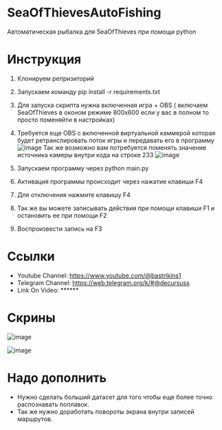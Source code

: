 # SeaOfThievesAutoFishing
Автоматическая рыбалка для SeaOfThieves при помощи python

# Инструкция

1) Клонируем репризиторий
2) Запускаем команду pip install -r requirements.txt
3) Для запуска скрипта нужна включенная игра + OBS ( включаем SeaOfThieves в оконом режиме 800x600 если у вас в полном то просто поменяйти в настройках)
4) Требуется еще OBS с включенной виртуальной каммерой которая будет ретранслировать поток игры и передавать его в программу ![image](https://github.com/user-attachments/assets/a8b45d7a-44c2-4174-af9f-dce3f34be64f)
   Так же возможно вам потребуется поменять значение источника камеры внутри кода на строке 233 ![image](https://github.com/user-attachments/assets/ee1b8ddd-74cf-40a6-b411-132e83a874de)

5) Запускаем программу через python main.py
6) Активация программы происходит через нажатие клавиши F4
7) Для отключения нажмите клавишу F4
8) Так же вы можете записывать действия при помощи клавиши F1 и остановить ее при помощи F2
9) Воспроизвести запись на F3

# Ссылки

* Youtube Channel: https://www.youtube.com/@bastrikins1
* Telegram Channel: https://web.telegram.org/k/#@decursuss
* Link On Video: ******

# Скрины
![image](https://github.com/user-attachments/assets/a0e708ff-f677-4dcb-b846-0808f68aad6b)

![image](https://github.com/user-attachments/assets/d6c208a0-8688-41ec-aac4-b3b60084f53d)


# Надо дополнить

* Нужно сделать больший датасет для того чтобы еще более точно распознавать поплавок.
* Так же нужно доработать повороты экрана внутри записей маршрутов.

